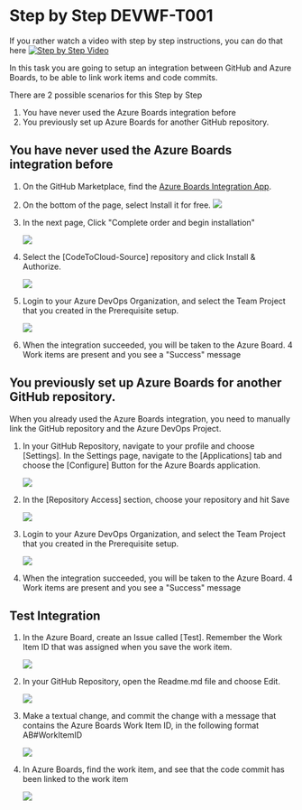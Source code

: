 # Step by Step DEVWF-T001

If you rather watch a video with step by step instructions, you can do that here
[![Step by Step Video](https://img.youtube.com/vi/vcXU7R1xb6s/0.jpg)](https://www.youtube.com/watch?v=vcXU7R1xb6s)

In this task you are going to setup an integration between GitHub and Azure Boards, to be able to link work items and code commits.

There are 2 possible scenarios for this Step by Step

1. You have never used the Azure Boards integration before
2. You previously set up Azure Boards for another GitHub repository.

## You have never used the Azure Boards integration before

1. On the GitHub Marketplace, find the [Azure Boards Integration App](https://github.com/marketplace/azure-boards). 
2. On the bottom of the page, select Install it for free.
   ![](/Assets/newABIntegration.png)

3. In the next page, Click "Complete order and begin installation"

    ![](/Assets/CompleteOrder.png)

4. Select the [CodeToCloud-Source] repository and click Install & Authorize.

    ![](/Assets/ABSelectrepo.png)

5. Login to your Azure DevOps Organization, and select the Team Project that you created in the Prerequisite setup.

    ![](/Assets/2020-10-05-11-24-19.png)

6. When the integration succeeded, you will be taken to the Azure Board. 4 Work items are present and you see a "Success" message

## You previously set up Azure Boards for another GitHub repository.

When you already used the Azure Boards integration, you need to manually link the GitHub repository and the Azure DevOps Project.

1. In your GitHub Repository, navigate to your profile and choose [Settings]. In the Settings page, navigate to the [Applications] tab and choose the [Configure] Button for the Azure Boards application.

    ![](/Assets/2020-10-05-11-42-34.png)

2. In the [Repository Access] section, choose your repository and hit Save

    ![](/Assets/2020-10-05-11-43-21.png)

3. Login to your Azure DevOps Organization, and select the Team Project that you created in the Prerequisite setup.

    ![](/Assets/2020-10-05-11-24-19.png)

4. When the integration succeeded, you will be taken to the Azure Board. 4 Work items are present and you see a "Success" message

## Test Integration
1. In the Azure Board, create an Issue called [Test]. Remember the Work Item ID that was assigned when you save the work item.

    ![](/Assets/2020-10-05-11-28-12.png)

2. In your GitHub Repository, open the Readme.md file and choose Edit.

    ![](/Assets/2020-10-05-11-30-12.png)

3. Make a textual change, and commit the change with a message that contains the Azure Boards Work Item ID, in the following format AB#WorkItemID

    ![](/Assets/2020-10-05-11-32-09.png)

4. In Azure Boards, find the work item, and see that the code commit has been linked to the work item

    ![](/Assets/2020-10-05-11-33-26.png)
